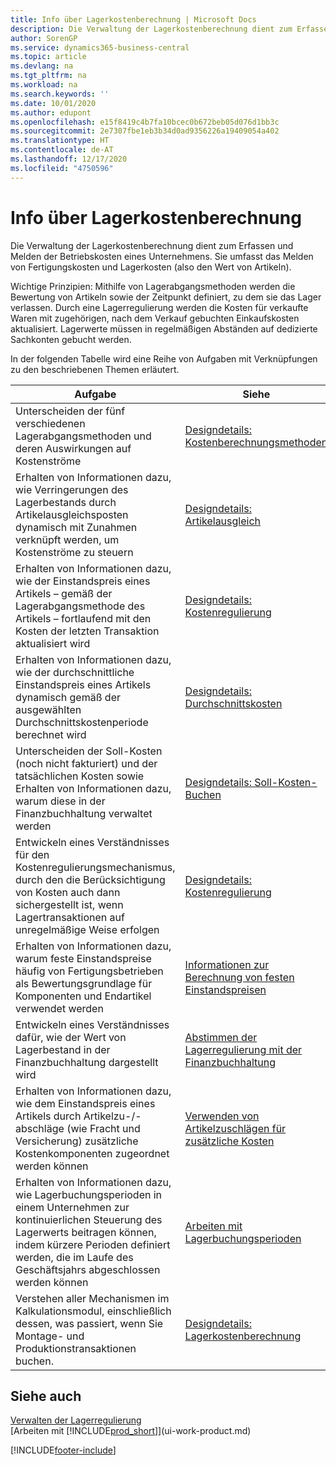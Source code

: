 ```yaml
---
title: Info über Lagerkostenberechnung | Microsoft Docs
description: Die Verwaltung der Lagerkostenberechnung dient zum Erfassen und Melden der Betriebskosten eines Unternehmens. Sie umfasst das Melden von Fertigungskosten und Lagerkosten (also den Wert von Artikeln).
author: SorenGP
ms.service: dynamics365-business-central
ms.topic: article
ms.devlang: na
ms.tgt_pltfrm: na
ms.workload: na
ms.search.keywords: ''
ms.date: 10/01/2020
ms.author: edupont
ms.openlocfilehash: e15f8419c4b7fa10bcec0b672beb05d076d1bb3c
ms.sourcegitcommit: 2e7307fbe1eb3b34d0ad9356226a19409054a402
ms.translationtype: HT
ms.contentlocale: de-AT
ms.lasthandoff: 12/17/2020
ms.locfileid: "4750596"
---
```

# <a name="about-inventory-costing"></a>Info über Lagerkostenberechnung
Die Verwaltung der Lagerkostenberechnung dient zum Erfassen und Melden der Betriebskosten eines Unternehmens. Sie umfasst das Melden von Fertigungskosten und Lagerkosten (also den Wert von Artikeln).  

 Wichtige Prinzipien: Mithilfe von Lagerabgangsmethoden werden die Bewertung von Artikeln sowie der Zeitpunkt definiert, zu dem sie das Lager verlassen. Durch eine Lagerregulierung werden die Kosten für verkaufte Waren mit zugehörigen, nach dem Verkauf gebuchten Einkaufskosten aktualisiert. Lagerwerte müssen in regelmäßigen Abständen auf dedizierte Sachkonten gebucht werden.  

 In der folgenden Tabelle wird eine Reihe von Aufgaben mit Verknüpfungen zu den beschriebenen Themen erläutert.   

|**Aufgabe**|**Siehe**|  
|------------|-------------|  
|Unterscheiden der fünf verschiedenen Lagerabgangsmethoden und deren Auswirkungen auf Kostenströme|[Designdetails: Kostenberechnungsmethoden](design-details-costing-methods.md)|  
|Erhalten von Informationen dazu, wie Verringerungen des Lagerbestands durch Artikelausgleichsposten dynamisch mit Zunahmen verknüpft werden, um Kostenströme zu steuern|[Designdetails: Artikelausgleich](design-details-item-application.md)|  
|Erhalten von Informationen dazu, wie der Einstandspreis eines Artikels – gemäß der Lagerabgangsmethode des Artikels – fortlaufend mit den Kosten der letzten Transaktion aktualisiert wird|[Designdetails: Kostenregulierung](design-details-cost-adjustment.md)|  
|Erhalten von Informationen dazu, wie der durchschnittliche Einstandspreis eines Artikels dynamisch gemäß der ausgewählten Durchschnittskostenperiode berechnet wird|[Designdetails: Durchschnittskosten](design-details-average-cost.md)|  
|Unterscheiden der Soll-Kosten (noch nicht fakturiert) und der tatsächlichen Kosten sowie Erhalten von Informationen dazu, warum diese in der Finanzbuchhaltung verwaltet werden|[Designdetails: Soll-Kosten-Buchen](design-details-expected-cost-posting.md)|  
|Entwickeln eines Verständnisses für den Kostenregulierungsmechanismus, durch den die Berücksichtigung von Kosten auch dann sichergestellt ist, wenn Lagertransaktionen auf unregelmäßige Weise erfolgen|[Designdetails: Kostenregulierung](design-details-cost-adjustment.md)|  
|Erhalten von Informationen dazu, warum feste Einstandspreise häufig von Fertigungsbetrieben als Bewertungsgrundlage für Komponenten und Endartikel verwendet werden|[Informationen zur Berechnung von festen Einstandspreisen](finance-about-calculating-standard-cost.md)|  
|Entwickeln eines Verständnisses dafür, wie der Wert von Lagerbestand in der Finanzbuchhaltung dargestellt wird|[Abstimmen der Lagerregulierung mit der Finanzbuchhaltung](finance-how-to-post-inventory-costs-to-the-general-ledger.md)|  
|Erhalten von Informationen dazu, wie dem Einstandspreis eines Artikels durch Artikelzu-/-abschläge (wie Fracht und Versicherung) zusätzliche Kostenkomponenten zugeordnet werden können|[Verwenden von Artikelzuschlägen für zusätzliche Kosten](payables-how-assign-item-charges.md)|  
|Erhalten von Informationen dazu, wie Lagerbuchungsperioden in einem Unternehmen zur kontinuierlichen Steuerung des Lagerwerts beitragen können, indem kürzere Perioden definiert werden, die im Laufe des Geschäftsjahrs abgeschlossen werden können|[Arbeiten mit Lagerbuchungsperioden](finance-how-to-work-with-inventory-periods.md)|  
|Verstehen aller Mechanismen im Kalkulationsmodul, einschließlich dessen, was passiert, wenn Sie Montage- und Produktionstransaktionen buchen.|[Designdetails: Lagerkostenberechnung](design-details-inventory-costing.md)|  

## <a name="see-also"></a>Siehe auch
[Verwalten der Lagerregulierung](finance-manage-inventory-costs.md)    
[Arbeiten mit [!INCLUDE[prod_short](includes/prod_short.md)]](ui-work-product.md)


[!INCLUDE[footer-include](includes/footer-banner.md)]
